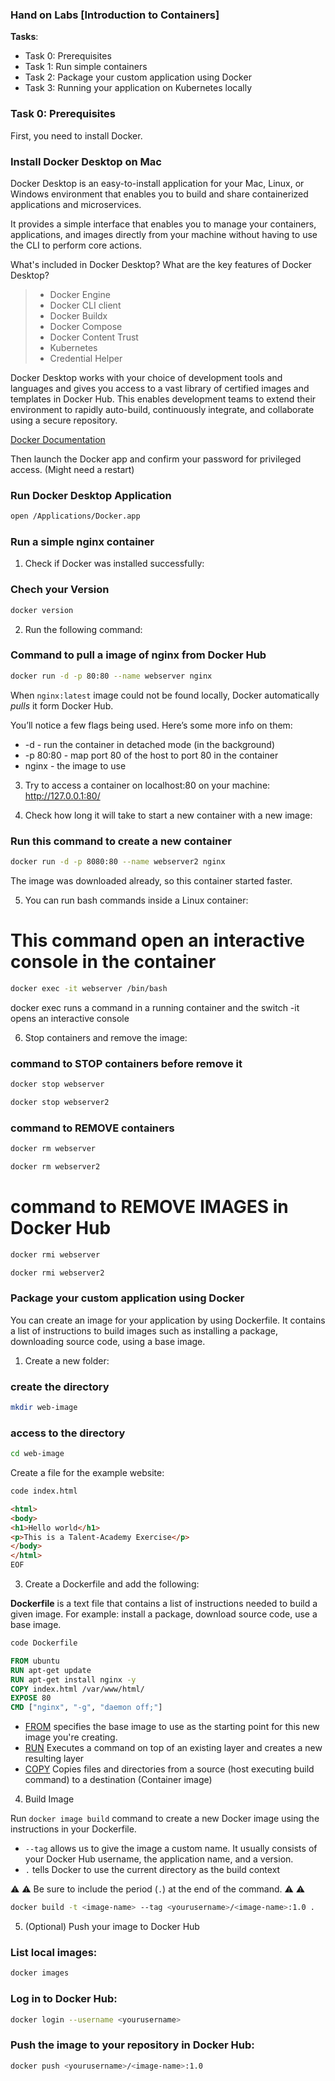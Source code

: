 ### Hand on Labs [Introduction to Containers]

**Tasks**:
- Task 0: Prerequisites
- Task 1: Run simple containers
- Task 2: Package your custom application using Docker
- Task 3: Running your application on Kubernetes locally

### Task 0: Prerequisites

First, you need to install Docker.

### Install Docker Desktop on Mac

Docker Desktop is an easy-to-install application for your Mac, Linux, or Windows environment 
that enables you to build and share containerized applications and microservices.

It provides a simple interface that enables you to manage your containers, applications, and 
images directly from your machine without having to use the CLI to perform core actions.

What's included in Docker Desktop?
What are the key features of Docker Desktop?
> - Docker Engine
> - Docker CLI client
> - Docker Buildx
> - Docker Compose
> - Docker Content Trust
> - Kubernetes
> - Credential Helper

Docker Desktop works with your choice of development tools and languages and gives you access 
to a vast library of certified images and templates in Docker Hub. This enables development teams 
to extend their environment to rapidly auto-build, continuously integrate, and collaborate using 
a secure repository.

[Docker Documentation](https://docs.docker.com/desktop/mac/install/)

Then launch the Docker app and confirm your password for privileged access. (Might need a restart)

### Run Docker Desktop Application
```bash
open /Applications/Docker.app
```

### Run a simple nginx container

1. Check if Docker was installed successfully:

### Chech your Version
```bash
docker version
```

2. Run the following command:

### Command to pull a image of nginx from Docker Hub
```bash
docker run -d -p 80:80 --name webserver nginx
```

When `nginx:latest` image could not be found locally, Docker automatically _pulls_ it form Docker Hub.

You’ll notice a few flags being used. Here’s some more info on them:

- -d - run the container in detached mode (in the background)
- -p 80:80 - map port 80 of the host to port 80 in the container
- nginx - the image to use


3. Try to access a container on localhost:80 on your machine: http://127.0.0.1:80/


4. Check how long it will take to start a new container with a new image:

### Run this command to create a new container
```bash
docker run -d -p 8080:80 --name webserver2 nginx
```

The image was downloaded already, so this container started faster.


5. You can run bash commands inside a Linux container:

# This command open an interactive console in the container
```bash
docker exec -it webserver /bin/bash
```

docker exec runs a command in a running container and the switch -it opens an interactive console

6. Stop containers and remove the image:

### command to STOP containers before remove it

```bash
docker stop webserver
```

```bash
docker stop webserver2
```

### command to REMOVE containers

```bash
docker rm webserver
```

```bash
docker rm webserver2
```

# command to REMOVE IMAGES in Docker Hub

```bash
docker rmi webserver
```

```bash
docker rmi webserver2
```

### Package your custom application using Docker

You can create an image for your application by using Dockerfile. It contains a list of instructions 
to build images such as installing a package, downloading source code, using a base image.

1. Create a new folder:

### create the directory
```bash
mkdir web-image
```

### access to the directory
```bash
cd web-image
```
Create a file for the example website:
```bash
code index.html
```
```html
<html>
<body>
<h1>Hello world</h1>
<p>This is a Talent-Academy Exercise</p>
</body>
</html>
EOF
```

3. Create a Dockerfile and add the following:

**Dockerfile** is a text file that contains a list of instructions needed to build a given image. For example: install a package, download source code, use a base image.

```bash
code Dockerfile
```

```dockerfile
FROM ubuntu
RUN apt-get update
RUN apt-get install nginx -y
COPY index.html /var/www/html/
EXPOSE 80
CMD ["nginx", "-g", "daemon off;"]
```

- [FROM](https://docs.docker.com/engine/reference/builder/#from) specifies the base image to use as the starting point for this new image you're creating.
- [RUN](https://docs.docker.com/engine/reference/builder/#run) Executes a command on top of an existing layer and creates a new resulting layer
- [COPY](https://docs.docker.com/engine/reference/builder/#copy) Copies files and directories from a source (host executing build command) to a destination (Container image)

4. Build Image

Run `docker image build` command to create a new Docker image using the instructions in your Dockerfile.

- `--tag` allows us to give the image a custom name. It usually consists of your Docker Hub username, the application name, and a version.
- `.` tells Docker to use the current directory as the build context

:warning: :warning: Be sure to include the period (`.`) at the end of the command. :warning: :warning:

```bash
docker build -t <image-name> --tag <yourusername>/<image-name>:1.0 .
```

5. (Optional) Push your image to Docker Hub

### List local images:
```bash
docker images
```

### Log in to Docker Hub:
```bash
docker login --username <yourusername>
```

### Push the image to your repository in Docker Hub:
```bash
docker push <yourusername>/<image-name>:1.0
```
